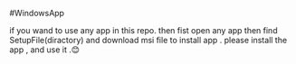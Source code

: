 #WindowsApp

if you wand to use any app in this repo. then fist open any app then find SetupFile(diractory) and download msi file to install app . please install the app , and use it .😊
